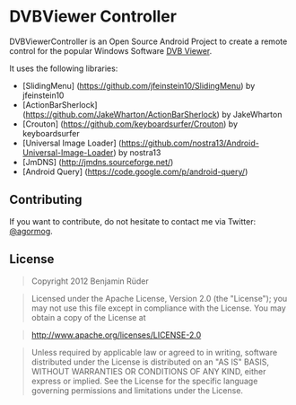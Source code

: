 # DVBViewer Controller

DVBViewerController is an Open Source Android Project to create a remote control
for the popular Windows Software [DVB Viewer](http://www.dvbviewer.com).

It uses the following libraries:
* [SlidingMenu] (https://github.com/jfeinstein10/SlidingMenu) by jfeinstein10
* [ActionBarSherlock] (https://github.com/JakeWharton/ActionBarSherlock) by JakeWharton
* [Crouton] (https://github.com/keyboardsurfer/Crouton) by keyboardsurfer
* [Universal Image Loader] (https://github.com/nostra13/Android-Universal-Image-Loader) by nostra13
* [JmDNS] (http://jmdns.sourceforge.net/)
* [Android Query] (https://code.google.com/p/android-query/)

## Contributing
If you want to contribute, do not hesitate to contact me via Twitter: [@agormog](https://twitter.com/agormog).

## License
> Copyright 2012 Benjamin Rüder

>Licensed under the Apache License, Version 2.0 (the "License");
you may not use this file except in compliance with the License.
You may obtain a copy of the License at

>http://www.apache.org/licenses/LICENSE-2.0

>Unless required by applicable law or agreed to in writing, software
distributed under the License is distributed on an "AS IS" BASIS,
WITHOUT WARRANTIES OR CONDITIONS OF ANY KIND, either express or implied.
See the License for the specific language governing permissions and
limitations under the License.